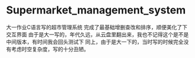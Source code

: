 # Supermarket_management_system
大一作业C语言写的超市管理系统
完成了最基础增删查改和排序，顺便美化了下交互界面
由于是大一写的，年代久远，从云盘里翻出来，我也不记得这个是不是中间版本，有时间我会回头测试下
同上，由于是大一下的，当时写的时候完全没有考虑时空复杂度，写的十分丑陋。

